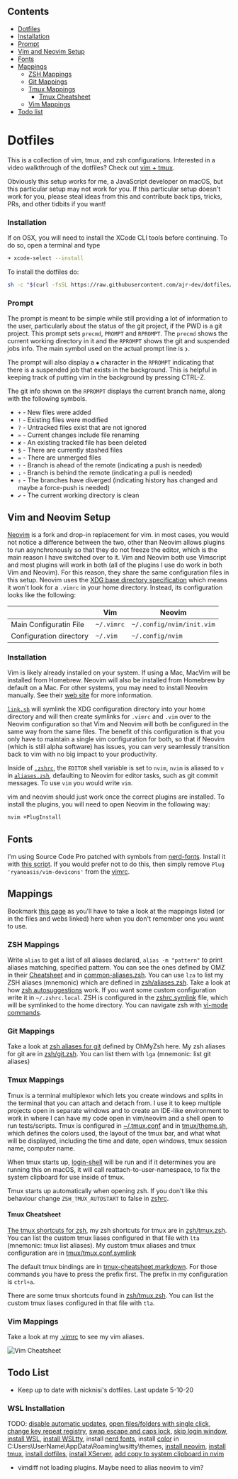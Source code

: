 ## Contents

* [Dotfiles](#dotfiles)
* [Installation](#installation)
* [Prompt](#prompt)
* [Vim and Neovim Setup](#vim-and-neovim-setup)
* [Fonts](#fonts)
* [Mappings](#mappings)
  * [ZSH Mappings](#zsh-mappings)
  * [Git Mappings](#git-mappings)
  * [Tmux Mappings](#tmux-mappings)
    * [Tmux Cheatsheet](#tmux-cheatsheet)
  * [Vim Mappings](#vim-mappings)
* [Todo list](#todo-list)

# Dotfiles

This is a collection of vim, tmux, and zsh configurations. Interested in a video walkthrough of the dotfiles? Check out [vim + tmux](https://www.youtube.com/watch?v=5r6yzFEXajQ).

Obviously this setup works for me, a JavaScript developer on macOS, but this particular setup may not work for you. If this particular setup doesn't work for you, please steal ideas from this and contribute back tips, tricks, PRs, and other tidbits if you want!

### Installation

If on OSX, you will need to install the XCode CLI tools before continuing. To do so, open a terminal and type

```bash
➜ xcode-select --install
```

To install the dotfiles do:

```bash
sh -c "$(curl -fsSL https://raw.githubusercontent.com/ajr-dev/dotfiles/master/install.sh)"
```

### Prompt

The prompt is meant to be simple while still providing a lot of information to the user, particularly about the status of the git project, if the PWD is a git project. This prompt sets `precmd`, `PROMPT` and `RPROMPT`. The `precmd` shows the current working directory in it and the `RPROMPT` shows the git and suspended jobs info. The main symbol used on the actual prompt line is `❯`.

The prompt will also display a `✱` character in the `RPROMPT` indicating that there is a suspended job that exists in the background. This is helpful in keeping track of putting vim in the background by pressing CTRL-Z.

The git info shown on the `RPROMPT` displays the current branch name, along with the following symbols.

-  `+` - New files were added
-  `!` - Existing files were modified
-  `?` - Untracked files exist that are not ignored
-  `»` - Current changes include file renaming
-  `✘` - An existing tracked file has been deleted
-  `$` - There are currently stashed files
-  `=` - There are unmerged files
-  `⇡` - Branch is ahead of the remote (indicating a push is needed)
-  `⇣` - Branch is behind the remote (indicating a pull is needed)
-  `⇕` - The branches have diverged (indicating history has changed and maybe a force-push is needed)
-  `✔` - The current working directory is clean

## Vim and Neovim Setup

[Neovim](https://neovim.io/) is a fork and drop-in replacement for vim. in most cases, you would not notice a difference between the two, other than Neovim allows plugins to run asynchronously so that they do not freeze the editor, which is the main reason I have switched over to it. Vim and Neovim both use Vimscript and most plugins will work in both (all of the plugins I use do work in both Vim and Neovim). For this reason, they share the same configuration files in this setup. Neovim uses the [XDG base directory specification](http://standards.freedesktop.org/basedir-spec/basedir-spec-latest.html) which means it won't look for a `.vimrc` in your home directory. Instead, its configuration looks like the following:

|                         | Vim        | Neovim                    |
|-------------------------|------------|---------------------------|
| Main Configuratin File  | `~/.vimrc` | `~/.config/nvim/init.vim` |
| Configuration directory | `~/.vim`   | `~/.config/nvim`          |

### Installation

Vim is likely already installed on your system. If using a Mac, MacVim will be installed from Homebrew. Neovim will also be installed from Homebrew by default on a Mac. For other systems, you may need to install Neovim manually. See their [web site](https://neovim.io) for more information.

[`link.sh`](install/link.sh) will symlink the XDG configuration directory into your home directory and will then create symlinks for `.vimrc` and `.vim` over to the Neovim configuration so that Vim and Neovim will both be configured in the same way from the same files. The benefit of this configuration is that you only have to maintain a single vim configuration for both, so that if Neovim (which is still alpha software) has issues, you can very seamlessly transition back to vim with no big impact to your productivity.

Inside of [`.zshrc`](zsh/zshrc.symlink), the `EDITOR` shell variable is set to `nvim`, `nvim` is aliased to `v` in [`aliases.zsh`](zsh/aliases.zsh), defaulting to Neovim for editor tasks, such as git commit messages. To use `vim` you would write `vim`.

vim and neovim should just work once the correct plugins are installed. To install the plugins, you will need to open Neovim in the following way:

```bash
nvim +PlugInstall
```

## Fonts

I'm using Source Code Pro patched with symbols from [nerd-fonts](https://github.com/ryanoasis/nerd-fonts). Install it with [this script](install/settings/source-code-pro.sh). If you would prefer not to do this, then simply remove `Plug 'ryanoasis/vim-devicons'` from the [vimrc](config/nvim/init.vim).

## Mappings

Bookmark [this page](https://github.com/ajr-dev/post-install-script#contents) as you'll have to take a look at the mappings listed (or in the files and webs linked) here when you don't remember one you want to use.

### ZSH Mappings

Write `alias` to get a list of all aliases declared, `alias -m "pattern"` to print aliases matching, specified pattern. You can see the ones defined by OMZ in their [Cheatsheet](https://github.com/ohmyzsh/ohmyzsh/wiki/Cheatsheet) and in [common-aliases.zsh](https://github.com/ohmyzsh/ohmyzsh/blob/master/plugins/common-aliases/common-aliases.plugin.zsh). You can use `lza` to list my ZSH aliases (mnemonic) which are defined in [zsh/aliases.zsh](zsh/aliases.zsh). Take a look at how [zsh autosuggestions](https://github.com/zsh-users/zsh-autosuggestions) work. If you want some custom configuration write it in `~/.zshrc.local`. ZSH is configured in the [zshrc.symlink](zsh/zshrc.symlink) file, which will be symlinked to the home directory. You can navigate zsh with [vi-mode commands](https://github.com/ohmyzsh/ohmyzsh/tree/master/plugins/vi-mode).

### Git Mappings

Take a look at [zsh aliases for git](https://github.com/ohmyzsh/ohmyzsh/wiki/Cheatsheet#Git) defined by OhMyZsh here. My zsh aliases for git are in [zsh/git.zsh](zsh/git.zsh). You can list them with `lga` (mnemonic: list git aliases)

### Tmux Mappings

Tmux is a terminal multiplexor which lets you create windows and splits in the terminal that you can attach and detach from. I use it to keep multiple projects open in separate windows and to create an IDE-like environment to work in where I can have my code open in vim/neovim and a shell open to run tests/scripts. Tmux is configured in [~/.tmux.conf](tmux/tmux.conf.symlink) and in [tmux/theme.sh](tmux/theme.sh), which defines the colors used, the layout of the tmux bar, and what what will be displayed, including the time and date, open windows, tmux session name, computer name.

When tmux starts up, [login-shell](bin/login-shell) will be run and if it determines you are running this on macOS, it will call reattach-to-user-namespace, to fix the system clipboard for use inside of tmux.

Tmux starts up automatically when opening zsh. If you don't like this behaviour change `ZSH_TMUX_AUTOSTART` to false in [zshrc](zsh/zshrc.symlink).

#### Tmux Cheatsheet

[The tmux shortcuts for zsh](https://github.com/ohmyzsh/ohmyzsh/tree/master/plugins/tmux), my zsh shortcuts for tmux are in [zsh/tmux.zsh](zsh/tmux.zsh). You can list the custom tmux liases configured in that file with `lta` (mnemonic: tmux list aliases). My custom tmux aliases and tmux configuration are in [tmux/tmux.conf.symlink](tmux/tmux.conf.symlink)

The default tmux bindings are in [tmux-cheatsheet.markdown](https://gist.github.com/MohamedAlaa/2961058). For those commands you have to press the prefix first. The prefix in my configuration is `ctrl+a`.

There are some tmux shortcuts found in [zsh/tmux.zsh](zsh/tmux.zsh).
You can list the custom tmux liases configured in that file with `tla`.

### Vim Mappings

Take a look at my [.vimrc](config/nvim/init.vim) to see my vim aliases.

![Vim Cheatsheet](vim-cheatsheet.gif)

## Todo List

* Keep up to date with nicknisi's dotfiles. Last update 5-10-20

### WSL Installation

TODO: [disable automatic updates](https://www.windowscentral.com/how-stop-updates-installing-automatically-windows-10#disable_automatic_windows_update_gpedit), [open files/folders with single click](https://www.makeuseof.com/tag/open-files-folders-one-click-windows/), [change key repeat registry](https://superuser.com/a/509811), [swap escape and caps lock](https://oktomus.com/posts/2018/swap-escape-caps-lock-windows/), [skip login window](https://www.cnet.com/how-to/automatically-log-in-to-your-windows-10-pc/), [install WSL](https://docs.microsoft.com/en-us/windows/wsl/install-win10), [install WSLtty](https://github.com/mintty/wsltty), install [nerd fonts](https://github.com/ryanoasis/nerd-fonts/tree/master/patched-fonts), install [color](https://github.com/retorillo/mintty-onedark/blob/master/.minttyrc) in C:Users\UserName\AppData\Roaming\wsitty\themes, [install neovim](install/apps/neovim.sh), [install tmux](install/apps/tmux.sh), [install dotfiles](install/dotfiles.sh), [install XServer](https://github.com/Microsoft/WSL/issues/892#issuecomment-275873108), [add copy to system clipboard in nvim](https://lloydrochester.com/post/vim/wsl-neovim-copy-paste/)
* vimdiff not loading plugins. Maybe need to alias neovim to vim?

